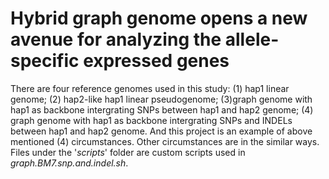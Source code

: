 # Hybrid graph genome opens a new avenue for analyzing the allele-specific expressed genes

There are four reference genomes used in this study: (1) hap1 linear genome; (2) hap2-like hap1 linear pseudogenome; (3)graph genome with hap1 as backbone intergrating SNPs between hap1 and hap2 genome; (4) graph genome with hap1 as backbone intergrating SNPs and INDELs between hap1 and hap2 genome.
And this project is an example of above mentioned (4) circumstances. Other circumstances are in the similar ways.
Files under the '_scripts_' folder are custom scripts used in _graph.BM7.snp.and.indel.sh_.

